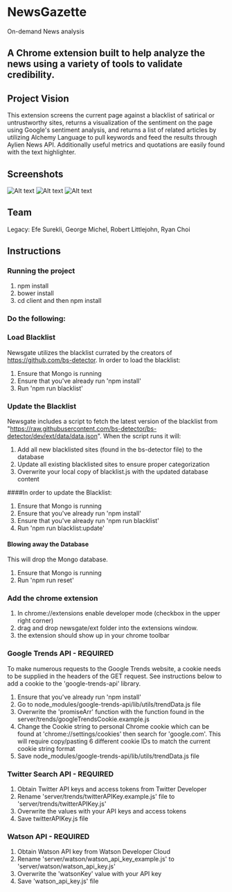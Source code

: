 # NewsGazette
On-demand News analysis

## A Chrome extension built to help analyze the news using a variety of tools to validate credibility.

## Project Vision
This extension screens the current page against a blacklist of satirical or untrustworthy sites, returns a visualization of the sentiment on the page using Google's sentiment analysis, and returns a list of related articles by utilizing Alchemy Language to pull keywords and feed the results through Aylien News API. Additionally useful metrics and quotations are easily found with the text highlighter.

## Screenshots
![Alt text](https://cloud.githubusercontent.com/assets/22466498/25923529/c65c877c-3592-11e7-96c5-f56ec26a5061.png "Sentiment Analysis and Blacklist Verification")
![Alt text](https://cloud.githubusercontent.com/assets/22466498/25923531/c65ec802-3592-11e7-8742-31755f307a0a.png "Quotation Highlighter")
![Alt text](https://cloud.githubusercontent.com/assets/22466498/25923735/c2c4f936-3593-11e7-8512-ff3099632e5d.png "Related Articles")

## Team
  Legacy: Efe Surekli, George Michel, Robert Littlejohn, Ryan Choi

## Instructions
### Running the project
1) npm install
2) bower install
3) cd client and then npm install

### Do the following:

### Load Blacklist

Newsgate utilizes the blacklist currated by the creators of https://github.com/bs-detector.  In order to load the blacklist:

1) Ensure that Mongo is running<br>
2) Ensure that you've already run 'npm install'<br>
3) Run 'npm run blacklist'

### Update the Blacklist

Newsgate includes a script to fetch the latest version of the blacklist from "https://raw.githubusercontent.com/bs-detector/bs-detector/dev/ext/data/data.json".  When the script runs it will:

1) Add all new blacklisted sites (found in the bs-detector file) to the database<br>
2) Update all existing blacklisted sites to ensure proper categorization<br>
3) Overwrite your local copy of blacklist.js with the updated database content<br>

####In order to update the Blacklist:

1) Ensure that Mongo is running<br>
2) Ensure that you've already run 'npm install'<br>
3) Ensure that you've already run 'npm run blacklist'<br>
4) Run 'npm run blacklist:update'

#### Blowing away the Database

This will drop the Mongo database.

1) Ensure that Mongo is running<br>
2) Run 'npm run reset'

### Add the chrome extension
1) In chrome://extensions enable developer mode (checkbox in the upper right corner)
2) drag and drop newsgate/ext folder into the extensions window.
3) the extension should show up in your chrome toolbar

### Google Trends API - REQUIRED

To make numerous requests to the Google Trends website, a cookie needs to be supplied in the headers of the GET request. See instructions below to add a cookie to the 'google-trends-api' library.

1) Ensure that you've already run 'npm install'<br>
2) Go to node_modules/google-trends-api/lib/utils/trendData.js file<br>
3) Overwrite the 'promiseArr' function with the function found in the server/trends/googleTrendsCookie.example.js<br>
4) Change the Cookie string to personal Chrome cookie which can be found at 'chrome://settings/cookies' then search for 'google.com'. This will require copy/pasting 6 different cookie IDs to match the current cookie string format<br>
5) Save node_modules/google-trends-api/lib/utils/trendData.js file

### Twitter Search API - REQUIRED

1) Obtain Twitter API keys and access tokens from Twitter Developer<br>
2) Rename 'server/trends/twitterAPIKey.example.js' file to 'server/trends/twitterAPIKey.js'<br>
3) Overwrite the values with your API keys and access tokens<br>
4) Save twitterAPIKey.js file

### Watson API - REQUIRED

1) Obtain Watson API key from Watson Developer Cloud<br>
2) Rename 'server/watson/watson_api_key_example.js' to 'server/watson/watson_api_key.js'<br>
3) Overwrite the 'watsonKey' value with your API key<br>
4) Save 'watson_api_key.js' file

